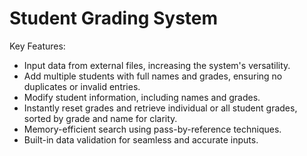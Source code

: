 # Student Grading System

Key Features:
- Input data from external files, increasing the system's versatility.
- Add multiple students with full names and grades, ensuring no duplicates or invalid entries.
- Modify student information, including names and grades.
- Instantly reset grades and retrieve individual or all student grades, sorted by grade and name for clarity.
- Memory-efficient search using pass-by-reference techniques.
- Built-in data validation for seamless and accurate inputs.
